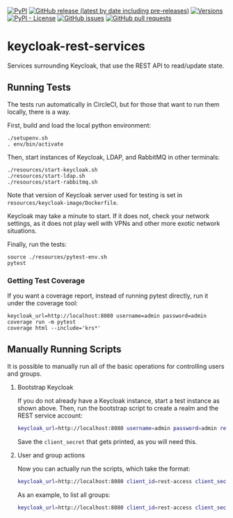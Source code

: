 <!--- Top of README Badges (automated) --->
[![PyPI](https://img.shields.io/pypi/v/wipac-keycloak-rest-services)](https://pypi.org/project/wipac-keycloak-rest-services/) [![GitHub release (latest by date including pre-releases)](https://img.shields.io/github/v/release/WIPACrepo/keycloak-rest-services?include_prereleases)](https://github.com/WIPACrepo/keycloak-rest-services/) [![Versions](https://img.shields.io/pypi/pyversions/wipac-keycloak-rest-services.svg)](https://pypi.org/project/wipac-keycloak-rest-services) [![PyPI - License](https://img.shields.io/pypi/l/wipac-keycloak-rest-services)](https://github.com/WIPACrepo/keycloak-rest-services/blob/master/LICENSE) [![GitHub issues](https://img.shields.io/github/issues/WIPACrepo/keycloak-rest-services)](https://github.com/WIPACrepo/keycloak-rest-services/issues?q=is%3Aissue+sort%3Aupdated-desc+is%3Aopen) [![GitHub pull requests](https://img.shields.io/github/issues-pr/WIPACrepo/keycloak-rest-services)](https://github.com/WIPACrepo/keycloak-rest-services/pulls?q=is%3Apr+sort%3Aupdated-desc+is%3Aopen)
<!--- End of README Badges (automated) --->
# keycloak-rest-services
Services surrounding Keycloak, that use the REST API to read/update state.

## Running Tests

The tests run automatically in CircleCI, but for those that want to run them
locally, there is a way.

First, build and load the local python environment:

    ./setupenv.sh
    . env/bin/activate

Then, start instances of Keycloak, LDAP, and RabbitMQ in other terminals:

    ./resources/start-keycloak.sh
    ./resources/start-ldap.sh
    ./resources/start-rabbitmq.sh

Note that version of Keycloak server used for testing is set in `resources/keycloak-image/Dockerfile`.

Keycloak may take a minute to start. If it does not, check your network settings,
as it does not play well with VPNs and other more exotic network situations.

Finally, run the tests:

    source ./resources/pytest-env.sh
    pytest

### Getting Test Coverage

If you want a coverage report, instead of running pytest directly, run it
under the coverage tool:

    keycloak_url=http://localhost:8080 username=admin password=admin coverage run -m pytest
    coverage html --include='krs*'

## Manually Running Scripts

It is possible to manually run all of the basic operations for controlling users
and groups.

1. Bootstrap Keycloak

    If you do not already have a Keycloak instance, start a test instance as shown above.
    Then, run the bootstrap script to create a realm and the REST service account:

    ```bash
    keycloak_url=http://localhost:8080 username=admin password=admin realm=test python3 -m krs.bootstrap
    ```

    Save the `client_secret` that gets printed, as you will need this.

2. User and group actions

    Now you can actually run the scripts, which take the format:

    ```bash
    keycloak_url=http://localhost:8080 client_id=rest-access client_secret=<SECRET> realm=test python -m krs.<SCRIPT> <ARGS>
    ```

    As an example, to list all groups:

    ```bash
    keycloak_url=http://localhost:8080 client_id=rest-access client_secret=<SECRET> realm=test python -m krs.groups list
    ```
